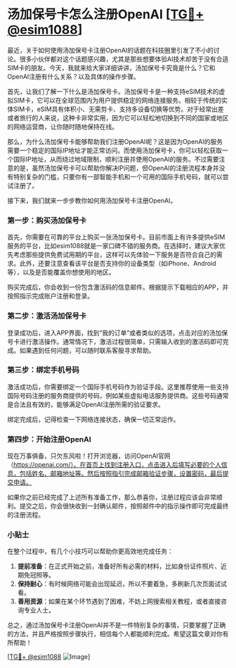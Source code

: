 # 汤加保号卡怎么注册OpenAI [[TG💪+ @esim1088](https://t.me/s/esim1088)]

最近，关于如何使用汤加保号卡注册OpenAI的话题在科技圈里引发了不小的讨论。很多小伙伴都对这个话题感兴趣，尤其是那些想要体验AI技术却苦于没有合适SIM卡的朋友。今天，我就来给大家详细讲讲，汤加保号卡究竟是什么？它和OpenAI注册有什么关系？以及具体的操作步骤。

首先，让我们了解一下什么是汤加保号卡。汤加保号卡是一种支持eSIM技术的虚拟SIM卡，它可以在全球范围内为用户提供稳定的网络连接服务。相较于传统的实体SIM卡，eSIM具有体积小、无需剪卡、支持多设备切换等优势。对于经常出差或者旅行的人来说，这种卡非常实用，因为它可以轻松地切换到不同的国家或地区的网络运营商，让你随时随地保持在线。

那么，为什么汤加保号卡能够帮助我们注册OpenAI呢？这是因为OpenAI的服务需要一个稳定的国际IP地址才能正常访问。而使用汤加保号卡，你可以轻松获取一个国际IP地址，从而绕过地域限制，顺利注册并使用OpenAI的服务。不过需要注意的是，虽然汤加保号卡可以帮助你解决IP问题，但OpenAI的注册流程本身并没有特别复杂的门槛，只要你有一部智能手机和一个可用的国际手机号码，就可以尝试注册了。

接下来，我们就来一步步教你如何用汤加保号卡注册OpenAI。

### 第一步：购买汤加保号卡

首先，你需要在可靠的平台上购买一张汤加保号卡。目前市面上有许多提供eSIM服务的平台，比如esim1088就是一家口碑不错的服务商。在选择时，建议大家优先考虑那些提供免费试用期的平台，这样可以先体验一下服务是否符合自己的需求。此外，还要注意查看该平台是否支持你的设备类型（如iPhone、Android等），以及是否能覆盖你想使用的地区。

购买完成后，你会收到一份包含激活码的信息邮件。根据提示下载相应的APP，并按照指示完成账户注册和登录。

### 第二步：激活汤加保号卡

登录成功后，进入APP界面，找到“我的订单”或者类似的选项，点击对应的汤加保号卡进行激活操作。通常情况下，激活过程很简单，只需输入收到的激活码即可完成。如果遇到任何问题，可以随时联系客服寻求帮助。

### 第三步：绑定手机号码

激活成功后，你需要绑定一个国际手机号码作为验证手段。这里推荐使用一些支持国际号码注册的服务商提供的号码，例如某些虚拟电话服务提供商。这些号码通常是合法且有效的，能够满足OpenAI注册所需的验证要求。

绑定完成后，记得检查一下网络连接状态，确保一切正常运作。

### 第四步：开始注册OpenAI

现在万事俱备，只欠东风啦！打开浏览器，访问OpenAI官网（https://openai.com/）。在首页上找到注册入口，点击进入后填写必要的个人信息，包括姓名、邮箱地址等。然后按照指引完成邮箱验证步骤，设置密码，最后提交申请。

如果你之前已经完成了上述所有准备工作，那么恭喜你，注册过程应该会非常顺利。提交之后，你会很快收到一封确认邮件，按照邮件中的指示操作即可完成最终的注册流程。

### 小贴士

在整个过程中，有几个小技巧可以帮助你更高效地完成任务：

1. **提前准备**：在正式开始之前，准备好所有必需的材料，比如身份证件照片、近期免冠照等。
2. **保持耐心**：有时候网络可能会出现延迟，所以不要着急，多刷新几次页面试试看。
3. **善用资源**：如果在某个环节遇到了困难，不妨上网搜索相关教程，或者直接咨询专业人士。

总之，通过汤加保号卡注册OpenAI并不是一件特别复杂的事情，只要掌握了正确的方法，并且严格按照步骤执行，相信每个人都能顺利完成。希望这篇文章对你有所帮助！

[[TG💪+ @esim1088](https://t.me/s/esim1088) ![Image](https://i.postimg.cc/4NQfJmqS/Snipaste-2025-05-13-00-14-12.png)]